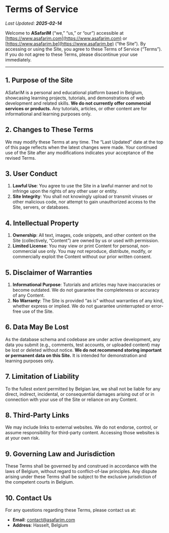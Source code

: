 # Terms of Service

_Last Updated: **2025-02-14**_

Welcome to **ASafariM** (“we,” “us,” or “our”) accessible at [https://www.asafarim.com](https://www.asafarim.com) or [https://www.asafarim.be](https://www.asafarim.be) (“the Site”). By accessing or using the Site, you agree to these Terms of Service (“Terms”). If you do not agree to these Terms, please discontinue your use immediately.

---

## 1. Purpose of the Site
ASafariM is a personal and educational platform based in Belgium, showcasing learning projects, tutorials, and demonstrations of web development and related skills. **We do not currently offer commercial services or products.** Any tutorials, articles, or other content are for informational and learning purposes only.

## 2. Changes to These Terms
We may modify these Terms at any time. The “Last Updated” date at the top of this page reflects when the latest changes were made. Your continued use of the Site after any modifications indicates your acceptance of the revised Terms.

## 3. User Conduct
1. **Lawful Use**: You agree to use the Site in a lawful manner and not to infringe upon the rights of any other user or entity.  
2. **Site Integrity**: You shall not knowingly upload or transmit viruses or other malicious code, nor attempt to gain unauthorized access to the Site, servers, or databases.

## 4. Intellectual Property
1. **Ownership**: All text, images, code snippets, and other content on the Site (collectively, “Content”) are owned by us or used with permission.  
2. **Limited License**: You may view or print Content for personal, non-commercial use only. You may not reproduce, distribute, modify, or commercially exploit the Content without our prior written consent.

## 5. Disclaimer of Warranties
1. **Informational Purpose**: Tutorials and articles may have inaccuracies or become outdated. We do not guarantee the completeness or accuracy of any Content.  
2. **No Warranty**: The Site is provided “as is” without warranties of any kind, whether express or implied. We do not guarantee uninterrupted or error-free use of the Site.

## 6. Data May Be Lost
As the database schema and codebase are under active development, any data you submit (e.g., comments, test accounts, or uploaded content) may be lost or deleted without notice. **We do not recommend storing important or permanent data on this Site.** It is intended for demonstration and learning purposes only.

## 7. Limitation of Liability
To the fullest extent permitted by Belgian law, we shall not be liable for any direct, indirect, incidental, or consequential damages arising out of or in connection with your use of the Site or reliance on any Content.

## 8. Third-Party Links
We may include links to external websites. We do not endorse, control, or assume responsibility for third-party content. Accessing those websites is at your own risk.

## 9. Governing Law and Jurisdiction
These Terms shall be governed by and construed in accordance with the laws of Belgium, without regard to conflict-of-law principles. Any dispute arising under these Terms shall be subject to the exclusive jurisdiction of the competent courts in Belgium.

## 10. Contact Us
For any questions regarding these Terms, please contact us at:
- **Email**: contact@asafarim.com
- **Address**: Hasselt, Belgium
